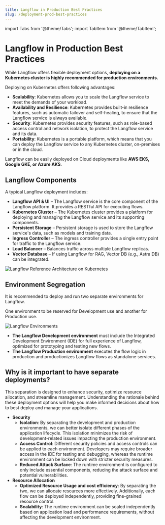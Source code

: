 ```yaml
---
title: Langflow in Production Best Practices
slug: /deployment-prod-best-practices
---
```


import Tabs from '@theme/Tabs';
import TabItem from '@theme/TabItem';

# Langflow in Production Best Practices

While Langflow offers flexible deployment options, **deploying on a Kubernetes cluster is highly recommended for production environments.**

Deploying on Kubernetes offers following advantages:

* **Scalability**: Kubernetes allows you to scale the Langflow service to meet the demands of your workload.  
* **Availability and Resilience**: Kubernetes provides built-in resilience features, such as automatic failover and self-healing, to ensure that the Langflow service is always available.  
* **Security**: Kubernetes provides security features, such as role-based access control and network isolation, to protect the Langflow service and its data.  
* **Portability**: Kubernetes is a portable platform, which means that you can deploy the Langflow service to any Kubernetes cluster, on-premises or in the cloud.

Langflow can be easily deployed on Cloud deployments like **AWS EKS, Google GKE, or Azure AKS**.

## Langflow Components 

A typical Langflow deployment includes:  
 

* **Langflow API & UI** – The Langflow service is the core component of the Langflow platform. It provides a RESTful API for executing flows.  
* **Kubernetes Cluster** – The Kubernetes cluster provides a platform for deploying and managing the Langflow service and its supporting components.  
* **Persistent Storage** – Persistent storage is used to store the Langflow service's data, such as models and training data.  
* **Ingress Controller** – The ingress controller provides a single entry point for traffic to the Langflow service.  
* **Load Balancer** – Balances traffic across multiple Langflow replicas.  
* **Vector Database** – If using Langflow for RAG, Vector DB (e.g., Astra DB) can be integrated.

![Langflow Reference Architecture on Kubernetes](/img/langflow-reference-architecture.png)

## Environment Segregation 

It is recommended to deploy and run two separate environments for Langflow. 

One environment to be reserved for Development use and another for Production use. 

![Langflow Environments](/img/langflow-env.png)

* **The Langflow Development environment** must include the Integrated Development Environment (IDE) for full experience of Langflow, optimized for prototyping and testing new flows.  
* **The Langflow Production environment** executes the flow logic in production and productionizes Langflow flows as standalone services.

## Why is it important to have separate deployments? 

This separation is designed to enhance security, optimize resource allocation, and streamline management. Understanding the rationale behind these deployment options will help you make informed decisions about how to best deploy and manage your applications.

* **Security**  
  * **Isolation**: By separating the development and production environments, we can better isolate different phases of the application lifecycle. This isolation minimizes the risk of development-related issues impacting the production environment.  
  * **Access Control**: Different security policies and access controls can be applied to each environment. Developers may require broader access in the IDE for testing and debugging, whereas the runtime environment can be locked down with stricter security measures.  
  * **Reduced Attack Surface**: The runtime environment is configured to only include essential components, reducing the attack surface and potential vulnerabilities.  
* **Resource Allocation**  
  * **Optimized Resource Usage and cost efficiency**: By separating the two, we can allocate resources more effectively. Additionally, each flow can be deployed independently, providing fine-grained resource control.  
  * **Scalability**: The runtime environment can be scaled independently based on application load and performance requirements, without affecting the development environment.  
    



